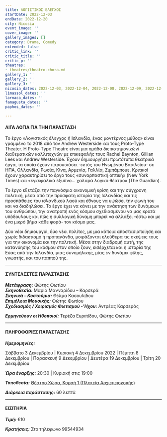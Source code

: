 ```yaml
---
title: ΛΟΓΙΣΤΙΚΟΣ ΕΛΕΓΧΟΣ
startDate: 2022-12-03
endDate: 2022-12-20
city: Nicosia
event_image: ''
cover_image: ''
gallery_images: []
category: Drama, Comedy
extended: false
critic_link: ''
critic_title: ''
critic_p: ''
theatres:
- theatres/theatro-chora.md
gallery_1: ''
gallery_2: ''
gallery_3: ''
nicosia_dates: 2022-12-03, 2022-12-04, 2022-12-08, 2022-12-09, 2022-12-19, 2022-12-20
limassol_dates: ''
larnaca_dates: ''
famagusta_dates: ''
paphos_dates: ''

---
```

#### ΛΙΓΑ ΛΟΓΙΑ ΓΙΑ ΤΗΝ ΠΑΡΑΣΤΑΣΗ

Το έργο «Λογιστικός έλεγχος ή Ισλανδία, ένας μοντέρνος μύθος» είναι γραμμένο το 2018 από τον Andrew Westerside και τους Proto-Type Theater. Η Proto-Τype Theatre είναι μια ομάδα διεπιστημονικών/διαθεματικών καλλιτεχνών με επικεφαλής τους Rachel Baynton, Gillian Lees και Andrew Westerside. Έχουν δημιουργήσει πρωτότυπα θεατρικά έργα, τα οποία έχουν παρουσιάσει -εκτός του Ηνωμένου Βασιλείου- σε ΗΠΑ, Ολλανδία, Ρωσία, Κίνα, Αρμενία, Γαλλία, Ζιμπάμπουε. Κριτικοί έχουν χαρακτηρίσει το έργο τους «συναρπαστική οπτική» (New York Times) και «εγκεφαλικά έξυπνο... χαλαρά λογικό θέατρο» (The Guardian).

Το έργο εξετάζει την παγκόσμια οικονομική κρίση και την σύγχρονη πολιτική, μέσα από την πρόσφατη ιστορία της Ισλανδίας και τις προσπάθειες του ισλανδικού λαού και έθνους να υψώσει την φωνή του και να διαδηλώσει. Το έργο έχει να κάνει με την ανάκτηση των δυνάμεων του ανθρώπου, την ανατροπή ενός κόσμου σχεδιασμένου να μας κρατά υπόδουλους και πώς η συλλογική δύναμη μπορεί να αλλάξει –έστω και με ένα μικρό βήμα κάθε φορά- τον κόσμο μας.

Δύο νέοι δημιουργοί, δύο νέοι πολίτες, με μια κάποια αποστασιοποίηση και χωρίς διδακτισμό ή προπαγάνδα, μοιράζονται ελεύθερα τις σκέψεις τους για την οικονομία και την πολιτική. Μέσα στην διαδρομή αυτή, της κατανόησης του κόσμου στον οποίο ζουν, εισέρχεται και η ιστορία της Εύας από την Ισλανδία, μιας συνομήλικης, μίας εν δυνάμει φίλης, γνωστής, και του παππού της.

***

#### ΣΥΝΤΕΛΕΣΤΕΣ ΠΑΡΑΣΤΑΣΗΣ

**_Μετάφραση:_** Φώτης Φωτίου  
**_Σκηνοθεσία:_** Μαρία Μανναρίδου – Καρσερά  
**_Σκηνικά – Κοστούμια:_** Θέλμα Κασουλίδου  
**_Επιμέλεια Μουσικής:_** Φώτης Φωτίου  
**_Σχεδιασμός / Χειρισμός Φωτισμού -’Ηχου:_** Αντρέας Καρσεράς

**_Ερμηνεύουν οι Ηθοποιοί:_** Τερέζα Ευριπίδου, Φώτης Φωτίου

***

#### ΠΛΗΡΟΦΟΡΙΕΣ ΠΑΡΑΣΤΑΣΗΣ

**_Ημερομηνίες:_**

Σάββατο 3 Δεκεμβρίου | Κυριακή 4 Δεκεμβρίου 2022 | Πέμπτη 8 Δεκεμβρίου | Παρασκευή 9 Δεκεμβρίου | Δευτέρα 19 Δεκεμβρίου | Τρίτη 20 Δεκεμβρίου 

**_Ώρα έναρξης:_** 20:30 | Κυριακή στις 19:00

**_Τοποθεσία:_** [Θέατρο Χώρα, Κοραή 1 (Πλατεία Αρχιεπεισκοπής)](?#map)

**_Διάρκεια παράστασης:_** 60 λεπτά

***

#### ΕΙΣΙΤΗΡΙΑ

**_Τιμή:_** €10

**_Κρατήσεις:_** Στο τηλέφωνο 99544934